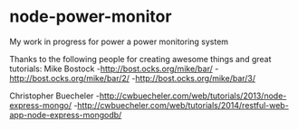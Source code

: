 # node-power-monitor
My work in progress for power a power monitoring system

Thanks to the following people for creating awesome things and great tutorials:
Mike Bostock
-http://bost.ocks.org/mike/bar/
-http://bost.ocks.org/mike/bar/2/
-http://bost.ocks.org/mike/bar/3/

Christopher Buecheler
-http://cwbuecheler.com/web/tutorials/2013/node-express-mongo/
-http://cwbuecheler.com/web/tutorials/2014/restful-web-app-node-express-mongodb/


